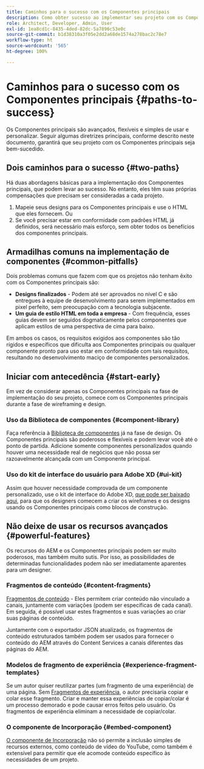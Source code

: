 ```yaml
---
title: Caminhos para o sucesso com os Componentes principais
description: Como obter sucesso ao implementar seu projeto com os Componentes principais
role: Architect, Developer, Admin, User
exl-id: 1ea8cd1c-8435-4ded-82dc-5a7896c53e0c
source-git-commit: b1d38310a3f05e2dd2a68de1574a278bac2c78e7
workflow-type: ht
source-wordcount: '565'
ht-degree: 100%

---
```



# Caminhos para o sucesso com os Componentes principais {#paths-to-success}

Os Componentes principais são avançados, flexíveis e simples de usar e personalizar. Seguir algumas diretrizes principais, conforme descrito neste documento, garantirá que seu projeto com os Componentes principais seja bem-sucedido.

## Dois caminhos para o sucesso {#two-paths}

Há duas abordagens básicas para a implementação dos Componentes principais, que podem levar ao sucesso. No entanto, eles têm suas próprias compensações que precisam ser consideradas a cada projeto.

1. Mapeie seus designs para os Componentes principais e use o HTML que eles fornecem. Ou
1. Se você precisar estar em conformidade com padrões HTML já definidos, será necessário mais esforço, sem obter todos os benefícios dos componentes principais.

## Armadilhas comuns na implementação de componentes {#common-pitfalls}

Dois problemas comuns que fazem com que os projetos não tenham êxito com os Componentes principais são:

* **Designs finalizados** - Podem até ser aprovados no nível C e são entregues à equipe de desenvolvimento para serem implementados em pixel perfeito, sem preocupação com a tecnologia subjacente.
* **Um guia de estilo HTML em toda a empresa** - Com frequência, esses guias devem ser seguidos dogmaticamente pelos componentes que aplicam estilos de uma perspectiva de cima para baixo.

Em ambos os casos, os requisitos exigidos aos componentes são tão rígidos e específicos que dificulta aos Componentes principais ou qualquer componente pronto para uso estar em conformidade com tais requisitos, resultando no desenvolvimento maciço de componentes personalizados.

## Iniciar com antecedência {#start-early}

Em vez de considerar apenas os Componentes principais na fase de implementação do seu projeto, comece com os Componentes principais durante a fase de wireframing e design.

### Uso da Biblioteca de componentes {#component-library}

Faça referência à [Biblioteca de componentes](https://adobe.com/go/aem_cmp_library_br) já na fase de design. Os Componentes principais são poderosos e flexíveis e podem levar você até o ponto de partida. Adicione somente componentes personalizados quando houver uma necessidade real de negócios que não possa ser razoavelmente alcançada com um Componente principal.

### Uso do kit de interface do usuário para Adobe XD {#ui-kit}

Assim que houver necessidade comprovada de um componente personalizado, use o kit de interface do Adobe XD, [que pode ser baixado aqui,](https://experienceleague.adobe.com/docs/experience-manager-learn/assets/AEM-CoreComponents-UI-Kit.xd) para que os designers comecem a criar os wireframes e os designs usando os Componentes principais como blocos de construção.

## Não deixe de usar os recursos avançados {#powerful-features}

Os recursos do AEM e os Componentes principais podem ser muito poderosos, mas também muito sutis. Por isso, as possibilidades de determinadas funcionalidades podem não ser imediatamente aparentes para um designer.

### Fragmentos de conteúdo {#content-fragments}

[Fragmentos de conteúdo](https://experienceleague.adobe.com/docs/experience-manager-cloud-service/sites/authoring/fundamentals/content-fragments.html?lang=pt-BR) - Eles permitem criar conteúdo não vinculado a canais, juntamente com variações (podem ser específicas de cada canal). Em seguida, é possível usar estes fragmentos e suas variações ao criar suas páginas de conteúdo.

Juntamente com o exportador JSON atualizado, os fragmentos de conteúdo estruturados também podem ser usados para fornecer o conteúdo do AEM através do Content Services a canais diferentes das páginas do AEM.

### Modelos de fragmento de experiência {#experience-fragment-templates}

Se um autor quiser reutilizar partes (um fragmento de uma experiência) de uma página. Sem [Fragmentos de experiência](https://experienceleague.adobe.com/docs/experience-manager-cloud-service/sites/authoring/fundamentals/experience-fragments.html?lang=pt-BR), o autor precisaria copiar e colar esse fragmento. Criar e manter essa experiências de copiar/colar é um processo demorado e pode causar erros feitos pelo usuário. Os fragmentos de experiência eliminam a necessidade de copiar/colar.

### O componente de Incorporação {#embed-component}

[O componente de Incorporação](/help/components/embed.md) não só permite a inclusão simples de recursos externos, como conteúdo de vídeo do YouTube, como também é extensível para permitir que ele acomode conteúdo específico às necessidades de um projeto.

